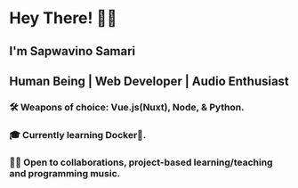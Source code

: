 # Hey There! 👋🏾

## I'm Sapwavino Samari
## Human Being | Web Developer | Audio Enthusiast 
 
### 🛠 Weapons of choice: Vue.js(Nuxt), Node, & Python.
### 🎓 Currently learning Docker🐳.
### 👍🏾 Open to collaborations, project-based learning/teaching and programming music.

<!-- [![Top Langs](https://github-readme-stats.vercel.app/api/top-langs/?username=vinosamari&layout=compact&show_icons=true&theme=synthwave)](https://github.com/vinosamari/github-readme-stats) -->

<!-- <img src="https://github-readme-stats.vercel.app/api?username=vinosamari&show_icons=true&theme=synthwave"> -->



